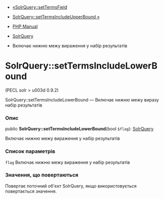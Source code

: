- [«SolrQuery::setTermsField](solrquery.settermsfield.md)
- [SolrQuery::setTermsIncludeUpperBound
»](solrquery.settermsincludeupperbound.md)

- [PHP Manual](index.md)
- [SolrQuery](class.solrquery.md)
- Включає нижню межу вираження у набір результатів

# SolrQuery::setTermsIncludeLowerBound

(PECL solr \> u003d 0.9.2)

SolrQuery::setTermsIncludeLowerBound — Включає нижню межу виразу
набір результатів

### Опис

public **SolrQuery::setTermsIncludeLowerBound**(bool `$flag`):
[SolrQuery](class.solrquery.md)

Включає нижню межу вираження у набір результатів

### Список параметрів

`flag`
Включає нижню межу вираження у набір результатів

### Значення, що повертаються

Повертає поточний об'єкт SolrQuery, якщо використовується повертається
значення.

